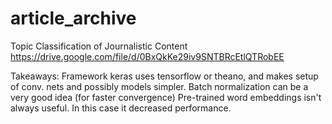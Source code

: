 # article_archive
Topic Classification of Journalistic Content
https://drive.google.com/file/d/0BxQkKe29iv9SNTBRcEtlQTRobEE

Takeaways: 
Framework keras uses tensorflow or theano, and makes setup of conv. nets and possibly models simpler.
Batch normalization can be a very good idea (for faster convergence)
Pre-trained word embeddings isn't always useful. In this case it decreased performance.

